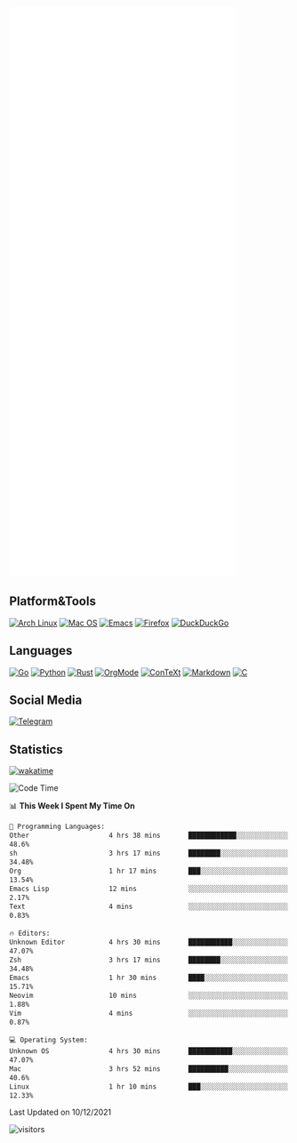 ![Metrics](https://github.com/SteamedFish/SteamedFish/blob/master/github-metrics.svg)

## Platform&Tools

[![Arch Linux](https://img.shields.io/badge/ArchLinux-1793D1?logo=arch-linux&logoColor=fff&style=flat-square)](https://archlinux.org/)
[![Mac OS](https://img.shields.io/badge/MacOS-000000?style=flat-square&logo=macos&logoColor=F0F0F0)](https://www.apple.com/macos/)
[![Emacs](https://img.shields.io/badge/Emacs-%237F5AB6.svg?&style=flat-square&logo=gnu-emacs&logoColor=white)](https://www.gnu.org/software/emacs/)
[![Firefox](https://img.shields.io/badge/Firefox-FF7139?style=flat-square&logo=Firefox-Browser&logoColor=white)](https://firefox.com/)
[![DuckDuckGo](https://img.shields.io/badge/DuckDuckGo-DE5833?style=flat-square&logo=DuckDuckGo&logoColor=white)](https://duckduckgo.com/)

## Languages

[![Go](https://img.shields.io/badge/Golang-%2300ADD8.svg?style=flat-square&logo=go&logoColor=white)](https://golang.org/)
[![Python](https://img.shields.io/badge/Python-3670A0?style=flat-square&logo=python&logoColor=ffdd54)](https://www.python.org/)
[![Rust](https://img.shields.io/badge/Rust-%23000000.svg?style=flat-square&logo=rust&logoColor=white)](https://www.rust-lang.org/)
[![OrgMode](https://img.shields.io/badge/OrgMode-%23000000.svg?style=flat-square&logo=org&logoColor=white)](https://orgmode.org/)
[![ConTeXt](https://img.shields.io/badge/ConTeXt-%23008080.svg?style=flat-square&logo=latex&logoColor=white)](https://contextgarden.net/)
[![Markdown](https://img.shields.io/badge/MarkDown-%23000000.svg?style=flat-square&logo=markdown&logoColor=white)](https://daringfireball.net/projects/markdown/)
[![C](https://img.shields.io/badge/C-%2300599C.svg?style=flat-square&logo=c&logoColor=white)](https://www.iso.org/standard/74528.html)

## Social Media

[![Telegram](https://img.shields.io/badge/SteamedFish-2CA5E0?style=social&logo=telegram&logoColor=white)](https://t.me/SteamedFish)

## Statistics
[![wakatime](https://wakatime.com/badge/user/168280d6-fcf2-4b4f-ad3a-dc4612f35b38.svg)](https://wakatime.com/@168280d6-fcf2-4b4f-ad3a-dc4612f35b38)

<!--START_SECTION:waka-->
![Code Time](http://img.shields.io/badge/Code%20Time-1%2C505%20hrs%2012%20mins-blue)

📊 **This Week I Spent My Time On** 

```text
💬 Programming Languages: 
Other                    4 hrs 38 mins       ████████████░░░░░░░░░░░░░   48.6% 
sh                       3 hrs 17 mins       ████████░░░░░░░░░░░░░░░░░   34.48% 
Org                      1 hr 17 mins        ███░░░░░░░░░░░░░░░░░░░░░░   13.54% 
Emacs Lisp               12 mins             ░░░░░░░░░░░░░░░░░░░░░░░░░   2.17% 
Text                     4 mins              ░░░░░░░░░░░░░░░░░░░░░░░░░   0.83%

🔥 Editors: 
Unknown Editor           4 hrs 30 mins       ███████████░░░░░░░░░░░░░░   47.07% 
Zsh                      3 hrs 17 mins       ████████░░░░░░░░░░░░░░░░░   34.48% 
Emacs                    1 hr 30 mins        ████░░░░░░░░░░░░░░░░░░░░░   15.71% 
Neovim                   10 mins             ░░░░░░░░░░░░░░░░░░░░░░░░░   1.88% 
Vim                      4 mins              ░░░░░░░░░░░░░░░░░░░░░░░░░   0.87%

💻 Operating System: 
Unknown OS               4 hrs 30 mins       ███████████░░░░░░░░░░░░░░   47.07% 
Mac                      3 hrs 52 mins       ██████████░░░░░░░░░░░░░░░   40.6% 
Linux                    1 hr 10 mins        ███░░░░░░░░░░░░░░░░░░░░░░   12.33%

```


 Last Updated on 10/12/2021
<!--END_SECTION:waka-->

![visitors](https://visitor-badge.laobi.icu/badge?page_id=SteamedFish.SteamedFish)
